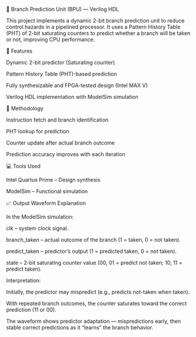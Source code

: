 🧠 Branch Prediction Unit (BPU) — Verilog HDL

This project implements a dynamic 2-bit branch prediction unit to reduce control hazards in a pipelined processor.
It uses a Pattern History Table (PHT) of 2-bit saturating counters to predict whether a branch will be taken or not, improving CPU performance.

🔧 Features

Dynamic 2-bit predictor (Saturating counter)

Pattern History Table (PHT)-based prediction

Fully synthesizable and FPGA-tested design (Intel MAX V)

Verilog HDL implementation with ModelSim simulation

🧩 Methodology

Instruction fetch and branch identification

PHT lookup for prediction

Counter update after actual branch outcome

Prediction accuracy improves with each iteration

💻 Tools Used

Intel Quartus Prime – Design synthesis

ModelSim – Functional simulation


📈 Output Waveform Explanation

In the ModelSim simulation:

clk – system clock signal.

branch_taken – actual outcome of the branch (1 = taken, 0 = not taken).

predict_taken – predictor’s output (1 = predicted taken, 0 = not taken).

state – 2-bit saturating counter value (00, 01 = predict not taken; 10, 11 = predict taken).

Interpretation:

Initially, the predictor may mispredict (e.g., predicts not-taken when taken).

With repeated branch outcomes, the counter saturates toward the correct prediction (11 or 00).

The waveform shows predictor adaptation — mispredictions early, then stable correct predictions as it “learns” the branch behavior.
